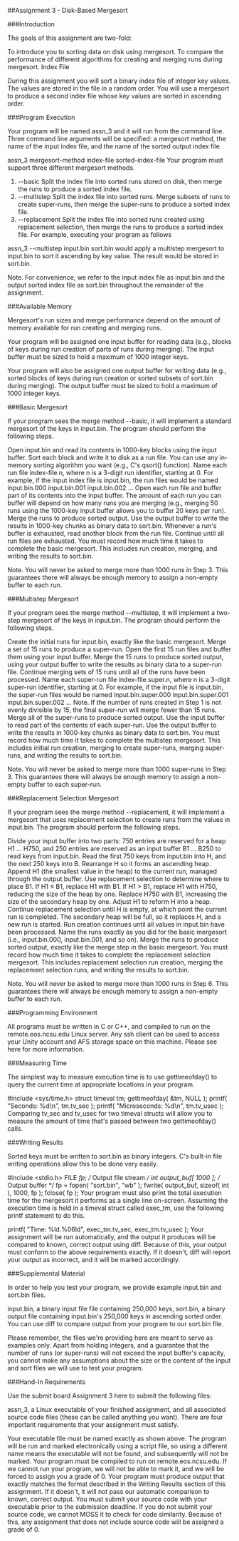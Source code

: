 ##Assignment 3 - Disk-Based Mergesort

###Introduction

The goals of this assignment are two-fold:

To introduce you to sorting data on disk using mergesort.
To compare the performance of different algorithms for creating and merging runs during mergesort.
Index File

During this assignment you will sort a binary index file of integer key values. The values are stored in the file in a random order. You will use a mergesort to produce a second index file whose key values are sorted in ascending order.

###Program Execution

Your program will be named assn_3 and it will run from the command line. Three command line arguments will be specified: a mergesort method, the name of the input index file, and the name of the sorted output index file.

assn_3 mergesort-method index-file sorted-index-file
Your program must support three different mergesort methods.

1.	--basic	Split the index file into sorted runs stored on disk, then merge the runs to produce a sorted index file.
2.	--multistep	Split the index file into sorted runs. Merge subsets of runs to create super-runs, then merge the super-runs to produce a sorted index file.
3.	--replacement	Split the index file into sorted runs created using replacement selection, then merge the runs to produce a sorted index file.
For example, executing your program as follows

assn_3 --multistep input.bin sort.bin
would apply a multistep mergesort to input.bin to sort it ascending by key value. The result would be stored in sort.bin.

Note. For convenience, we refer to the input index file as input.bin and the output sorted index file as sort.bin throughout the remainder of the assignment.

###Available Memory

Mergesort's run sizes and merge performance depend on the amount of memory available for run creating and merging runs.

Your program will be assigned one input buffer for reading data (e.g., blocks of keys during run creation of parts of runs during merging). The input buffer must be sized to hold a maximum of 1000 integer keys.

Your program will also be assigned one output buffer for writing data (e.g., sorted blocks of keys during run creation or sorted subsets of sort.bin during merging). The output buffer must be sized to hold a maximum of 1000 integer keys.

###Basic Mergesort

If your program sees the merge method --basic, it will implement a standard mergesort of the keys in input.bin. The program should perform the following steps.

Open input.bin and read its contents in 1000-key blocks using the input buffer.
Sort each block and write it to disk as a run file. You can use any in-memory sorting algorithm you want (e.g., C's qsort() function). Name each run file index-file.n, where n is a 3-digit run identifier, starting at 0. For example, if the input index file is input.bin, the run files would be named
input.bin.000 input.bin.001 input.bin.002 ...
Open each run file and buffer part of its contents into the input buffer. The amount of each run you can buffer will depend on how many runs you are merging (e.g., merging 50 runs using the 1000-key input buffer allows you to buffer 20 keys per run).
Merge the runs to produce sorted output. Use the output buffer to write the results in 1000-key chunks as binary data to sort.bin.
Whenever a run's buffer is exhausted, read another block from the run file. Continue until all run files are exhausted.
You must record how much time it takes to complete the basic mergesort. This includes run creation, merging, and writing the results to sort.bin.

Note. You will never be asked to merge more than 1000 runs in Step 3. This guarantees there will always be enough memory to assign a non-empty buffer to each run.

###Multistep Mergesort

If your program sees the merge method --multistep, it will implement a two-step mergesort of the keys in input.bin. The program should perform the following steps.

Create the initial runs for input.bin, exactly like the basic mergesort.
Merge a set of 15 runs to produce a super-run. Open the first 15 run files and buffer them using your input buffer. Merge the 15 runs to produce sorted output, using your output buffer to write the results as binary data to a super-run file.
Continue merging sets of 15 runs until all of the runs have been processed. Name each super-run file index-file.super.n, where n is a 3-digit super-run identifier, starting at 0. For example, if the input file is input.bin, the super-run files would be named
input.bin.super.000 input.bin.super.001 input.bin.super.002 ...
Note. If the number of runs created in Step 1 is not evenly divisible by 15, the final super-run will merge fewer than 15 runs.
Merge all of the super-runs to produce sorted output. Use the input buffer to read part of the contents of each super-run. Use the output buffer to write the results in 1000-key chunks as binary data to sort.bin.
You must record how much time it takes to complete the multistep mergesort. This includes initial run creation, merging to create super-runs, merging super-runs, and writing the results to sort.bin.

Note. You will never be asked to merge more than 1000 super-runs in Step 3. This guarantees there will always be enough memory to assign a non-empty buffer to each super-run.

###Replacement Selection Mergesort

If your program sees the merge method --replacement, it will implement a mergesort that uses replacement selection to create runs from the values in input.bin. The program should perform the following steps.

Divide your input buffer into two parts: 750 entries are reserved for a heap H1 ... H750, and 250 entries are reserved as an input buffer B1 ... B250 to read keys from input.bin.
Read the first 750 keys from input.bin into H, and the next 250 keys into B. Rearrange H so it forms an ascending heap.
Append H1 (the smallest value in the heap) to the current run, managed through the output buffer. Use replacement selection to determine where to place B1.
If H1 ≤ B1, replace H1 with B1.
If H1 > B1, replace H1 with H750, reducing the size of the heap by one. Replace H750 with B1, increasing the size of the secondary heap by one.
Adjust H1 to reform H into a heap.
Continue replacement selection until H is empty, at which point the current run is completed. The secondary heap will be full, so it replaces H, and a new run is started.
Run creation continues until all values in input.bin have been processed. Name the runs exactly as you did for the basic mergesort (i.e., input.bin.000, input.bin.001, and so on).
Merge the runs to produce sorted output, exactly like the merge step in the basic mergesort.
You must record how much time it takes to complete the replacement selection mergesort. This includes replacement selection run creation, merging the replacement selection runs, and writing the results to sort.bin.

Note. You will never be asked to merge more than 1000 runs in Step 6. This guarantees there will always be enough memory to assign a non-empty buffer to each run.

###Programming Environment

All programs must be written in C or C++, and compiled to run on the remote.eos.ncsu.edu Linux server. Any ssh client can be used to access your Unity account and AFS storage space on this machine. Please see here for more information.

###Measuring Time

The simplest way to measure execution time is to use gettimeofday() to query the current time at appropriate locations in your program.

\#include <sys/time.h> struct timeval tm; gettimeofday( &tm, NULL ); printf( "Seconds: %d\n", tm.tv_sec ); printf( "Microseconds: %d\n", tm.tv_usec );
Comparing tv_sec and tv_usec for two timeval structs will allow you to measure the amount of time that's passed between two gettimeofday() calls.

###Writing Results

Sorted keys must be written to sort.bin as binary integers. C's built-in file writing operations allow this to be done very easily.

\#include <stdio.h> FILE *fp; /* Output file stream */ int output_buf[ 1000 ]; /* Output buffer */ fp = fopen( "sort.bin", "wb" ); fwrite( output_buf, sizeof( int ), 1000, fp ); fclose( fp );
Your program must also print the total execution time for the mergesort it performs as a single line on-screen. Assuming the execution time is held in a timeval struct called exec_tm, use the following printf statement to do this.

printf( "Time: %ld.%06ld", exec_tm.tv_sec, exec_tm.tv_usec );
Your assignment will be run automatically, and the output it produces will be compared to known, correct output using diff. Because of this, your output must conform to the above requirements exactly. If it doesn't, diff will report your output as incorrect, and it will be marked accordingly.

###Supplemental Material

In order to help you test your program, we provide example input.bin and sort.bin files.

input.bin, a binary input file file containing 250,000 keys,
sort.bin, a binary output file containing input.bin's 250,000 keys in ascending sorted order.
You can use diff to compare output from your program to our sort.bin file.

Please remember, the files we're providing here are meant to serve as examples only. Apart from holding integers, and a guarantee that the number of runs (or super-runs) will not exceed the input buffer's capacity, you cannot make any assumptions about the size or the content of the input and sort files we will use to test your program.

###Hand-In Requirements

Use the submit board Assignment 3 here to submit the following files:

assn_3, a Linux executable of your finished assignment, and
all associated source code files (these can be called anything you want).
There are four important requirements that your assignment must satisfy.

Your executable file must be named exactly as shown above. The program will be run and marked electronically using a script file, so using a different name means the executable will not be found, and subsequently will not be marked.
Your program must be compiled to run on remote.eos.ncsu.edu. If we cannot run your program, we will not be able to mark it, and we will be forced to assign you a grade of 0.
Your program must produce output that exactly matches the format described in the Writing Results section of this assignment. If it doesn't, it will not pass our automatic comparison to known, correct output.
You must submit your source code with your executable prior to the submission deadline. If you do not submit your source code, we cannot MOSS it to check for code similarity. Because of this, any assignment that does not include source code will be assigned a grade of 0.

